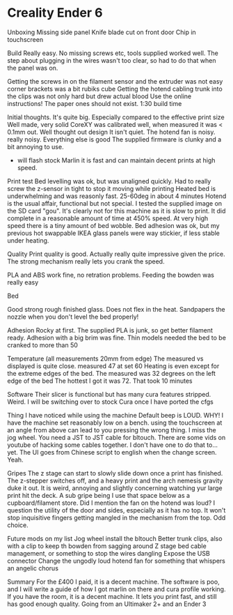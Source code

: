 # Creality Ender 6

Unboxing
Missing side panel
Knife blade cut on front door
Chip in touchscreen


Build
Really easy. No missing screws etc, tools supplied worked well.
The step about plugging in the wires wasn't too clear, so had to do that when the panel was on.

Getting the screws in on the filament sensor and the extruder was not easy
corner brackets was a bit rubiks cube
Getting the hotend cabling trunk into the clips was not only hard but drew actual blood
Use the online instructions! The paper ones should not exist.
1:30 build time


Initial thoughts.
It's quite big. Especially compared to the effective print size
Well made, very solid
CoreXY was calibrated well, when measured it was < 0.1mm out.
Well thought out design
It isn't quiet. The hotend fan is noisy. really noisy. Everything else is good
The supplied firmware is clunky and a bit annoying to use.
 - will flash stock Marlin
it is fast and can maintain decent prints at high speed.

Print test
Bed levelling was ok, but was unaligned quickly.
Had to really screw the z-sensor in tight to stop it moving while printing
Heated bed is underwhelming and was reasonly fast. 25-60deg in about 4 minutes
Hotend is the usual affair, functional but not special.
I tested the supplied image on the SD card "gou". It's clearly not for this machine as it is slow to print. It did complete in a reasonable amount of time at 450% speed.
At very high speed there is a tiny amount of bed wobble.
Bed adhesion was ok, but my previous hot swappable IKEA glass panels were way stickier, if less stable under heating.

Quality
Print quality is good. Actually really quite impressive given the price.
The strong mechanism really lets you crank the speed. 

PLA and ABS work fine, no retration problems.
Feeding the bowden was really easy

Bed

Good strong rough finished glass. Does not flex in the heat. Sandpapers the nozzle when you don't level the bed properly!

Adhesion
Rocky at first. The supplied PLA is junk, so get better filament ready.
Adhesion with a big brim was fine. Thin models needed the bed to be cranked to more than 50

Temperature (all measurements 20mm from edge)
The measured vs displayed is quite close. measured 47 at set 60
Heating is even except for the extreme edges of the bed. The measured was 32 degrees on the left edge of the bed 
The hottest I got it was 72. That took 10 minutes


Software
Their slicer is functional but has many cura features stripped. Weird. I will be switching over to stock Cura once I have ported the cfgs


Thing I have noticed while using the machine
Default beep is LOUD. WHY!
I have the machine set reasonably low on a bench. using the touchscreen at an angle from above can lead to you pressing the wrong thing. I miss the jog wheel.
You need a JST to JST cable for bltouch. There are some vids on youtube of hacking some cables together. I don't have one to do that to... yet.
The UI goes from Chinese script to english when the change screen. Yeah.

Gripes
The z stage can start to slowly slide down once a print has finished. The z-stepper switches off, and a heavy print and the arch nemesis gravity duke it out. It is weird, annoying and slightly concerning watching yur large print hit the deck.
A sub gripe being I use that space below as a cupboard/filament store.
Did I mention the fan on the hotend was loud?
I question the utility of the door and sides, especially as it has no top. It won't stop inquisitive fingers getting mangled in the mechanism from the top. Odd choice.

Future mods on my list
Jog wheel
install the bltouch
Better trunk clips, also with a clip to keep th bowden from sagging around
Z stage bed cable management, or something to stop the wires dangling
Expose the USB connector
Change the ungodly loud hotend fan for something that whispers an angelic chorus

Summary
For the £400 I paid, it is a decent machine. The software is poo, and I will write a guide of how I got marlin on there and cura profile working.
If you have the room, it is a decent machine. It lets you print fast, and still has good enough quality.
Going from an Ultimaker 2+ and an Ender 3 
